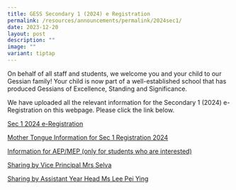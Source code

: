 ```yaml
---
title: GESS Secondary 1 (2024) e Registration
permalink: /resources/announcements/permalink/2024sec1/
date: 2023-12-20
layout: post
description: ""
image: ""
variant: tiptap
---
```

<p>On behalf of all staff and students, we welcome you and your child to our Gessian family! Your child is now part of a well-established school that has produced Gessians of Excellence, Standing and Significance.</p><p>We have uploaded all the relevant information for the Secondary 1 (2024) e-Registration on this webpage. Please click the link below.</p><p></p><p><a href="/files/3__Sec_1__2024__e_Registration_Website__Final____For_Upload__Updated_.pdf" rel="noopener noreferrer nofollow" target="_blank">Sec 1 2024 e-Registration</a></p><p></p><p><a href="/files/Mother_Tongue_Information_for_Sec_1_Registration_2024__For_school_website_.pdf" rel="noopener noreferrer nofollow" target="_blank">Mother Tongue Information for Sec 1 Registration 2024</a></p><p></p><p><a href="https://drive.google.com/drive/folders/15YsMRc5Y6KaJZi3i8HA8d0MI05b76jXz?usp=drive_link" rel="noopener noreferrer nofollow" target="_blank">Information for AEP/MEP (only for students who are interested)</a></p><p></p><p><a href="/files/Sharing_by_Vice_Principal_Mrs_Selva_compressed.pdf" rel="noopener noreferrer nofollow" target="_blank">Sharing by Vice Principal Mrs Selva</a></p><p></p><p><a href="/files/Sharing_by_Assistant_Year_Head_Ms_Lee_Pei_Ying.pdf" rel="noopener noreferrer nofollow" target="_blank">Sharing by Assistant Year Head Ms Lee Pei Ying</a></p>
